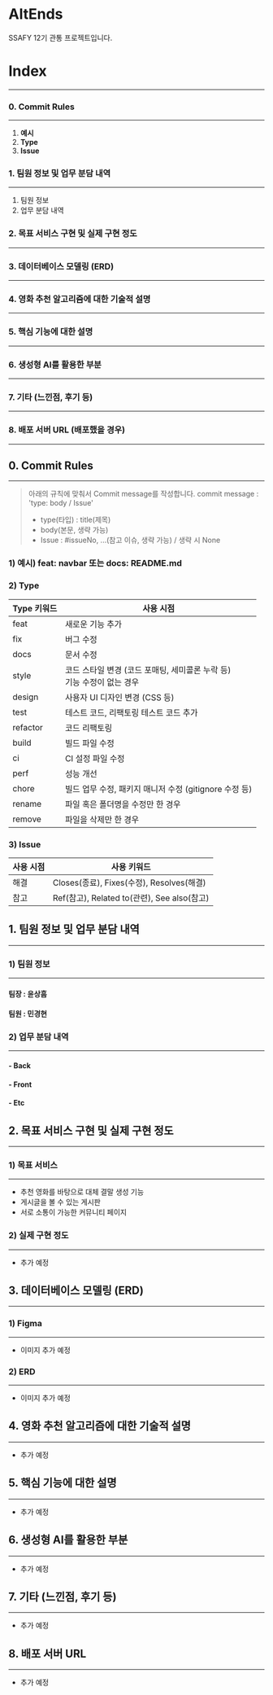 # AltEnds
SSAFY 12기 관통 프로젝트입니다.

# Index
---
### 0. Commit Rules
---
1) **예시**
2) **Type**
3) **Issue**
### 1. 팀원 정보 및 업무 분담 내역
---
1) 팀원 정보
2) 업무 분담 내역
### 2. 목표 서비스 구현 및 실제 구현 정도
---
### 3. 데이터베이스 모델링 (ERD)
---
### 4. 영화 추천 알고리즘에 대한 기술적 설명
---
### 5. 핵심 기능에 대한 설명
---
### 6. 생성형 AI를 활용한 부분
---
### 7. 기타 (느낀점, 후기 등)
---
### 8. 배포 서버 URL (배포했을 경우)
---

## 0. Commit Rules
---
> 아래의 규칙에 맞춰서 Commit message를 작성합니다.
> commit message : 'type: body / Issue'
> 	- type(타입) : title(제목)
> 	- body(본문, 생략 가능)
> 	- Issue : #issueNo, ...(참고 이슈, 생략 가능) / 생략 시 None

### 1) 예시) feat: navbar 또는 docs: README.md

### 2) Type
| Type 키워드 | 사용 시점                                         |
| -------- | --------------------------------------------- |
| feat     | 새로운 기능 추가                                     |
| fix      | 버그 수정                                         |
| docs     | 문서 수정                                         |
| style    | 코드 스타일 변경 (코드 포매팅, 세미콜론 누락 등)<br>기능 수정이 없는 경우 |
| design   | 사용자 UI 디자인 변경 (CSS 등)                         |
| test     | 테스트 코드, 리팩토링 테스트 코드 추가                        |
| refactor | 코드 리팩토링                                       |
| build    | 빌드 파일 수정                                      |
| ci       | CI 설정 파일 수정                                   |
| perf     | 성능 개선                                         |
| chore    | 빌드 업무 수정, 패키지 매니저 수정 (gitignore 수정 등)         |
| rename   | 파일 혹은 폴더명을 수정만 한 경우                           |
| remove   | 파일을 삭제만 한 경우                                  |
### 3) Issue
| 사용 시점 | 사용 키워드                                |
| ----- | ------------------------------------- |
| 해결    | Closes(종료), Fixes(수정), Resolves(해결)   |
| 참고    | Ref(참고), Related to(관련), See also(참고) |

## 1. 팀원 정보 및 업무 분담 내역
---
### 1) 팀원 정보
---
#### 팀장 : 윤상흠
#### 팀원 : 민경현

### 2) 업무 분담 내역
---
#### - Back
#### - Front
#### - Etc


## 2. 목표 서비스 구현 및 실제 구현 정도
---
### 1) 목표 서비스
---
- 추천 영화를 바탕으로 대체 결말 생성 기능
- 게시글을 볼 수 있는 게시판
- 서로 소통이 가능한 커뮤니티 페이지

### 2) 실제 구현 정도
---
- 추가 예정

## 3. 데이터베이스 모델링 (ERD)
---
### 1) Figma
---
- 이미지 추가 예정
### 2) ERD
---
- 이미지 추가 예정

## 4. 영화 추천 알고리즘에 대한 기술적 설명
---
- 추가 예정

## 5. 핵심 기능에 대한 설명
---
- 추가 예정

## 6. 생성형 AI를 활용한 부분
---
- 추가 예정

## 7. 기타 (느낀점, 후기 등)
---
- 추가 예정

## 8. 배포 서버 URL
---
- 추가 예정

